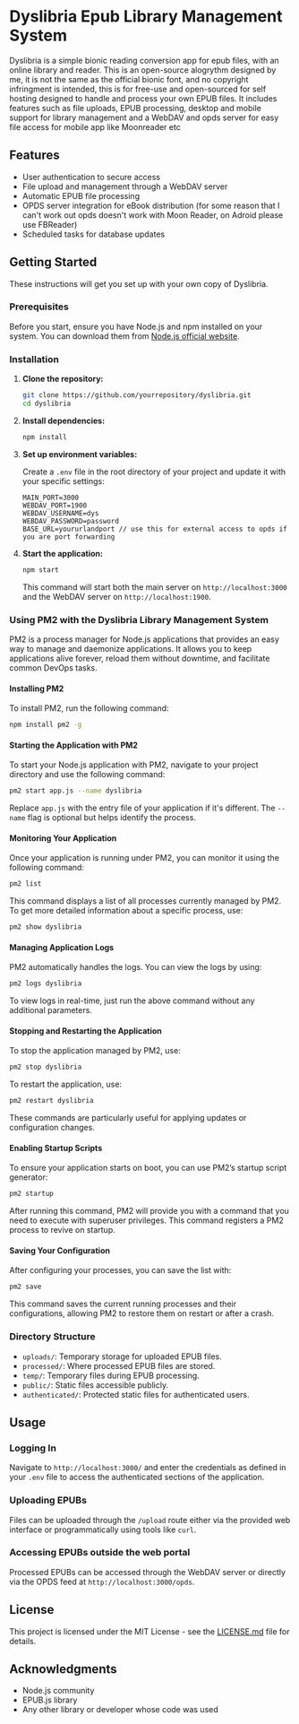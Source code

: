 
# Dyslibria Epub Library Management System

Dyslibria is a simple bionic reading conversion app for epub files, with an online library and reader. This is an open-source alogrythm designed by me, it is not the same as the official bionic font, and no copyright infringment is intended, this is for free-use and open-sourced for self hosting designed to handle and process your own EPUB files. It includes features such as file uploads, EPUB processing, desktop and mobile support for library management and a WebDAV and opds server for easy file access for mobile app like Moonreader etc

## Features

- User authentication to secure access
- File upload and management through a WebDAV server
- Automatic EPUB file processing
- OPDS server integration for eBook distribution (for some reason that I can't work out opds doesn't work with Moon Reader, on Adroid please use FBReader)
- Scheduled tasks for database updates

## Getting Started

These instructions will get you set up with your own copy of Dyslibria.

### Prerequisites

Before you start, ensure you have Node.js and npm installed on your system. You can download them from [Node.js official website](https://nodejs.org/).

### Installation

1. **Clone the repository:**

   ```bash
   git clone https://github.com/yourrepository/dyslibria.git
   cd dyslibria
   ```

2. **Install dependencies:**

   ```bash
   npm install
   ```

3. **Set up environment variables:**

   Create a `.env` file in the root directory of your project and update it with your specific settings:

   ```plaintext
   MAIN_PORT=3000
   WEBDAV_PORT=1900
   WEBDAV_USERNAME=dys
   WEBDAV_PASSWORD=password
   BASE_URL=yoururlandport // use this for external access to opds if you are port forwarding 
   ```

4. **Start the application:**

   ```bash
   npm start
   ```

   This command will start both the main server on `http://localhost:3000` and the WebDAV server on `http://localhost:1900`.

### Using PM2 with the Dyslibria Library Management System

PM2 is a process manager for Node.js applications that provides an easy way to manage and daemonize applications. It allows you to keep applications alive forever, reload them without downtime, and facilitate common DevOps tasks.

#### Installing PM2

To install PM2, run the following command:

```bash
npm install pm2 -g
```

#### Starting the Application with PM2

To start your Node.js application with PM2, navigate to your project directory and use the following command:

```bash
pm2 start app.js --name dyslibria
```

Replace `app.js` with the entry file of your application if it's different. The `--name` flag is optional but helps identify the process.

#### Monitoring Your Application

Once your application is running under PM2, you can monitor it using the following command:

```bash
pm2 list
```

This command displays a list of all processes currently managed by PM2. To get more detailed information about a specific process, use:

```bash
pm2 show dyslibria
```

#### Managing Application Logs

PM2 automatically handles the logs. You can view the logs by using:

```bash
pm2 logs dyslibria
```

To view logs in real-time, just run the above command without any additional parameters.

#### Stopping and Restarting the Application

To stop the application managed by PM2, use:

```bash
pm2 stop dyslibria
```

To restart the application, use:

```bash
pm2 restart dyslibria
```

These commands are particularly useful for applying updates or configuration changes.

#### Enabling Startup Scripts

To ensure your application starts on boot, you can use PM2’s startup script generator:

```bash
pm2 startup
```

After running this command, PM2 will provide you with a command that you need to execute with superuser privileges. This command registers a PM2 process to revive on startup.

#### Saving Your Configuration

After configuring your processes, you can save the list with:

```bash
pm2 save
```

This command saves the current running processes and their configurations, allowing PM2 to restore them on restart or after a crash.

### Directory Structure

- `uploads/`: Temporary storage for uploaded EPUB files.
- `processed/`: Where processed EPUB files are stored.
- `temp/`: Temporary files during EPUB processing.
- `public/`: Static files accessible publicly.
- `authenticated/`: Protected static files for authenticated users.

## Usage

### Logging In

Navigate to `http://localhost:3000/` and enter the credentials as defined in your `.env` file to access the authenticated sections of the application.

### Uploading EPUBs

Files can be uploaded through the `/upload` route either via the provided web interface or programmatically using tools like `curl`.

### Accessing EPUBs outside the web portal

Processed EPUBs can be accessed through the WebDAV server or directly via the OPDS feed at `http://localhost:3000/opds`.


## License

This project is licensed under the MIT License - see the [LICENSE.md](LICENSE.md) file for details.

## Acknowledgments

- Node.js community
- EPUB.js library
- Any other library or developer whose code was used
```
